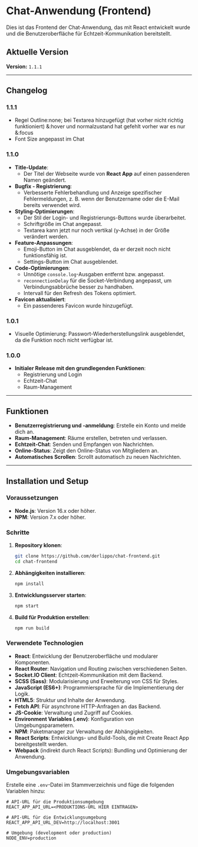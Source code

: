 # Chat-Anwendung (Frontend)

Dies ist das Frontend der Chat-Anwendung, das mit React entwickelt wurde und die Benutzeroberfläche für Echtzeit-Kommunikation bereitstellt.

## Aktuelle Version

**Version:** `1.1.1`

---

## Changelog

### 1.1.1

- Regel Outline:none; bei Textarea hinzugefügt (hat vorher nicht richtig funktioniert) &:hover und normalzustand hat gefehlt vorher war es nur &:focus
- Font Size angepasst im Chat

### 1.1.0

- **Title-Update**:
  - Der Titel der Webseite wurde von **React App** auf einen passenderen Namen geändert.
- **Bugfix - Registrierung**:
  - Verbesserte Fehlerbehandlung und Anzeige spezifischer Fehlermeldungen, z. B. wenn der Benutzername oder die E-Mail bereits verwendet wird.
- **Styling-Optimierungen**:
  - Der Stil der Login- und Registrierungs-Buttons wurde überarbeitet.
  - Schriftgröße im Chat angepasst.
  - Textarea kann jetzt nur noch vertikal (y-Achse) in der Größe verändert werden.
- **Feature-Anpassungen**:
  - Emoji-Button im Chat ausgeblendet, da er derzeit noch nicht funktionsfähig ist.
  - Settings-Button im Chat ausgeblendet.
- **Code-Optimierungen**:
  - Unnötige `console.log`-Ausgaben entfernt bzw. angepasst.
  - `reconnectionDelay` für die Socket-Verbindung angepasst, um Verbindungsabbrüche besser zu handhaben.
  - Intervall für den Refresh des Tokens optimiert.
- **Favicon aktualisiert**:
  - Ein passenderes Favicon wurde hinzugefügt.

### 1.0.1

- Visuelle Optimierung: Passwort-Wiederherstellungslink ausgeblendet, da die Funktion noch nicht verfügbar ist.

### 1.0.0

- **Initialer Release mit den grundlegenden Funktionen**:
  - Registrierung und Login
  - Echtzeit-Chat
  - Raum-Management

---

## Funktionen

- **Benutzerregistrierung und -anmeldung**: Erstelle ein Konto und melde dich an.
- **Raum-Management**: Räume erstellen, betreten und verlassen.
- **Echtzeit-Chat**: Senden und Empfangen von Nachrichten.
- **Online-Status**: Zeigt den Online-Status von Mitgliedern an.
- **Automatisches Scrollen**: Scrollt automatisch zu neuen Nachrichten.

---

## Installation und Setup

### Voraussetzungen

- **Node.js**: Version 16.x oder höher.
- **NPM**: Version 7.x oder höher.

### Schritte

1. **Repository klonen**:

   ```bash
   git clone https://github.com/derlippo/chat-frontend.git
   cd chat-frontend
   ```

2. **Abhängigkeiten installieren**:

   ```bash
   npm install
   ```

3. **Entwicklungsserver starten**:

   ```bash
   npm start
   ```

4. **Build für Produktion erstellen**:
   ```bash
   npm run build
   ```

### Verwendete Technologien

- **React**: Entwicklung der Benutzeroberfläche und modularer Komponenten.
- **React Router**: Navigation und Routing zwischen verschiedenen Seiten.
- **Socket.IO Client**: Echtzeit-Kommunikation mit dem Backend.
- **SCSS (Sass)**: Modularisierung und Erweiterung von CSS für Styles.
- **JavaScript (ES6+)**: Programmiersprache für die Implementierung der Logik.
- **HTML5**: Struktur und Inhalte der Anwendung.
- **Fetch API**: Für asynchrone HTTP-Anfragen an das Backend.
- **JS-Cookie**: Verwaltung und Zugriff auf Cookies.
- **Environment Variables (.env)**: Konfiguration von Umgebungsparametern.
- **NPM**: Paketmanager zur Verwaltung der Abhängigkeiten.
- **React Scripts**: Entwicklungs- und Build-Tools, die mit Create React App bereitgestellt werden.
- **Webpack** (indirekt durch React Scripts): Bundling und Optimierung der Anwendung.

### Umgebungsvariablen

Erstelle eine `.env`-Datei im Stammverzeichnis und füge die folgenden Variablen hinzu:

```env
# API-URL für die Produktionsumgebung
REACT_APP_API_URL=<PRODUKTIONS-URL HIER EINTRAGEN>

# API-URL für die Entwicklungsumgebung
REACT_APP_API_URL_DEV=http://localhost:3001

# Umgebung (development oder production)
NODE_ENV=production
```
